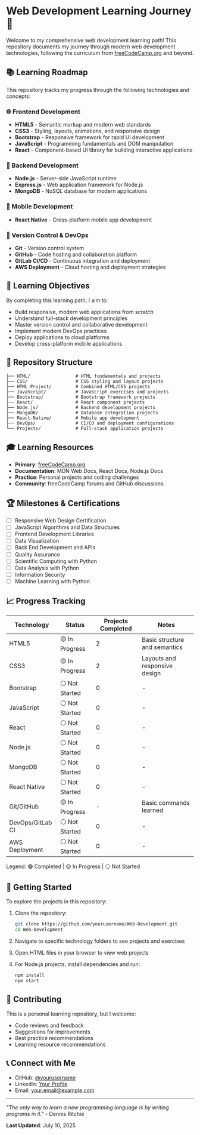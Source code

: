 # Web Development Learning Journey 🚀

Welcome to my comprehensive web development learning path! This repository documents my journey through modern web development technologies, following the curriculum from [freeCodeCamp.org](https://freecodecamp.org) and beyond.

## 📚 Learning Roadmap

This repository tracks my progress through the following technologies and concepts:

### 🌐 Frontend Development
- **HTML5** - Semantic markup and modern web standards
- **CSS3** - Styling, layouts, animations, and responsive design
- **Bootstrap** - Responsive framework for rapid UI development
- **JavaScript** - Programming fundamentals and DOM manipulation
- **React** - Component-based UI library for building interactive applications

### 🔧 Backend Development
- **Node.js** - Server-side JavaScript runtime
- **Express.js** - Web application framework for Node.js
- **MongoDB** - NoSQL database for modern applications

### 📱 Mobile Development
- **React Native** - Cross-platform mobile app development

### 🔄 Version Control & DevOps
- **Git** - Version control system
- **GitHub** - Code hosting and collaboration platform
- **GitLab CI/CD** - Continuous integration and deployment
- **AWS Deployment** - Cloud hosting and deployment strategies

## 🎯 Learning Objectives

By completing this learning path, I aim to:

- Build responsive, modern web applications from scratch
- Understand full-stack development principles
- Master version control and collaborative development
- Implement modern DevOps practices
- Deploy applications to cloud platforms
- Develop cross-platform mobile applications

## 📁 Repository Structure

```
├── HTML/                 # HTML fundamentals and projects
├── CSS/                  # CSS styling and layout projects
├── HTML Project/         # Combined HTML/CSS projects
├── JavaScript/           # JavaScript exercises and projects
├── Bootstrap/            # Bootstrap framework projects
├── React/                # React component projects
├── Node.js/              # Backend development projects
├── MongoDB/              # Database integration projects
├── React-Native/         # Mobile app development
├── DevOps/               # CI/CD and deployment configurations
└── Projects/             # Full-stack application projects
```

## 🎓 Learning Resources

- **Primary**: [freeCodeCamp.org](https://freecodecamp.org)
- **Documentation**: MDN Web Docs, React Docs, Node.js Docs
- **Practice**: Personal projects and coding challenges
- **Community**: freeCodeCamp forums and GitHub discussions

## 🏆 Milestones & Certifications

- [ ] Responsive Web Design Certification
- [ ] JavaScript Algorithms and Data Structures
- [ ] Frontend Development Libraries
- [ ] Data Visualization
- [ ] Back End Development and APIs
- [ ] Quality Assurance
- [ ] Scientific Computing with Python
- [ ] Data Analysis with Python
- [ ] Information Security
- [ ] Machine Learning with Python

## 📈 Progress Tracking

| Technology | Status | Projects Completed | Notes |
|------------|--------|-------------------|--------|
| HTML5 | 🟡 In Progress | 2 | Basic structure and semantics |
| CSS3 | 🟡 In Progress | 2 | Layouts and responsive design |
| Bootstrap | ⚪ Not Started | 0 | - |
| JavaScript | ⚪ Not Started | 0 | - |
| React | ⚪ Not Started | 0 | - |
| Node.js | ⚪ Not Started | 0 | - |
| MongoDB | ⚪ Not Started | 0 | - |
| React Native | ⚪ Not Started | 0 | - |
| Git/GitHub | 🟡 In Progress | - | Basic commands learned |
| DevOps/GitLab CI | ⚪ Not Started | 0 | - |
| AWS Deployment | ⚪ Not Started | 0 | - |

Legend: 🟢 Completed | 🟡 In Progress | ⚪ Not Started

## 🚀 Getting Started

To explore the projects in this repository:

1. Clone the repository:
   ```bash
   git clone https://github.com/yourusername/Web-Development.git
   cd Web-Development
   ```

2. Navigate to specific technology folders to see projects and exercises

3. Open HTML files in your browser to view web projects

4. For Node.js projects, install dependencies and run:
   ```bash
   npm install
   npm start
   ```

## 🤝 Contributing

This is a personal learning repository, but I welcome:
- Code reviews and feedback
- Suggestions for improvements
- Best practice recommendations
- Learning resource recommendations

## 📞 Connect with Me

- GitHub: [@yourusername](https://github.com/yourusername)
- LinkedIn: [Your Profile](https://linkedin.com/in/yourprofile)
- Email: your.email@example.com

---

*"The only way to learn a new programming language is by writing programs in it."* - Dennis Ritchie

**Last Updated**: July 10, 2025